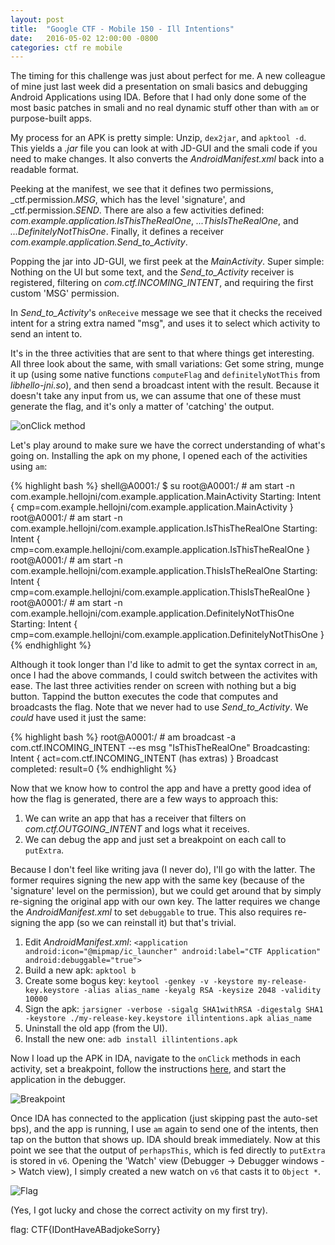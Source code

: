 ```yaml
---
layout: post
title:  "Google CTF - Mobile 150 - Ill Intentions"
date:   2016-05-02 12:00:00 -0800
categories: ctf re mobile
---
```


The timing for this challenge was just about perfect for me. A new colleague of mine just last week did a presentation on smali basics and debugging Android Applications using IDA. Before that I had only done some of the most basic patches in smali and no real dynamic stuff other than with `am` or purpose-built apps.

My process for an APK is pretty simple: Unzip, `dex2jar`, and `apktool -d`. This yields a _.jar_ file you can look at with JD-GUI and the smali code if you need to make changes. It also converts the _AndroidManifest.xml_ back into a readable format.

Peeking at the manifest, we see that it defines two permissions, _ctf.permission._MSG_, which has the level 'signature', and _ctf.permission._SEND_. There are also a few activities defined: _com.example.application.IsThisTheRealOne_, _...ThisIsTheRealOne_, and _...DefinitelyNotThisOne_. Finally, it defines a receiver _com.example.application.Send_to_Activity_.

Popping the jar into JD-GUI, we first peek at the _MainActivity_. Super simple: Nothing on the UI but some text, and the _Send_to_Activity_ receiver is registered, filtering on _com.ctf.INCOMING_INTENT_, and requiring the first custom 'MSG' permission.

In _Send_to_Activity_'s `onReceive` message we see that it checks the received intent for a string extra named "msg", and uses it to select which activity to send an intent to.

It's in the three activities that are sent to that where things get interesting. All three look about the same, with small variations: Get some string, munge it up (using some native functions `computeFlag` and `definitelyNotThis` from _libhello-jni.so_), and then send a broadcast intent with the result. Because it doesn't take any input from us, we can assume that one of these must generate the flag, and it's only a matter of 'catching' the output.

![onClick method]({{site.url}}/assets/2016-05-02-Google-CTF-Mobile-150-Ill-Intentions-code.png)

Let's play around to make sure we have the correct understanding of what's going on. Installing the apk on my phone, I opened each of the activities using `am`:

{% highlight bash %}
shell@A0001:/ $ su
root@A0001:/ # am start -n com.example.hellojni/com.example.application.MainActivity
Starting: Intent { cmp=com.example.hellojni/com.example.application.MainActivity }
root@A0001:/ # am start -n com.example.hellojni/com.example.application.IsThisTheRealOne
Starting: Intent { cmp=com.example.hellojni/com.example.application.IsThisTheRealOne }
root@A0001:/ # am start -n com.example.hellojni/com.example.application.ThisIsTheRealOne
Starting: Intent { cmp=com.example.hellojni/com.example.application.ThisIsTheRealOne }
root@A0001:/ # am start -n com.example.hellojni/com.example.application.DefinitelyNotThisOne
Starting: Intent { cmp=com.example.hellojni/com.example.application.DefinitelyNotThisOne }
{% endhighlight %}

Although it took longer than I'd like to admit to get the syntax correct in `am`, once I had the above commands, I could switch between the activites with ease. The last three activities render on screen with nothing but a big button. Tappind the button executes the code that computes and broadcasts the flag. Note that we never had to use _Send_to_Activity_. We _could_ have used it just the same:

{% highlight bash %}
root@A0001:/ # am broadcast -a com.ctf.INCOMING_INTENT --es msg "IsThisTheRealOne"
Broadcasting: Intent { act=com.ctf.INCOMING_INTENT (has extras) }
Broadcast completed: result=0
{% endhighlight %}

Now that we know how to control the app and have a pretty good idea of how the flag is generated, there are a few ways to approach this:

1. We can write an app that has a receiver that filters on _com.ctf.OUTGOING_INTENT_ and logs what it receives.
2. We can debug the app and just set a breakpoint on each call to `putExtra`.

Because I don't feel like writing java (I never do), I'll go with the latter. The former requires signing the new app with the same key (because of the 'signature' level on the permission), but we could get around that by simply re-signing the original app with our own key. The latter requires we change the _AndroidManifest.xml_ to set `debuggable` to true. This also requires re-signing the app (so we can reinstall it) but that's trivial.

1. Edit _AndroidManifest.xml_: `<application android:icon="@mipmap/ic_launcher" android:label="CTF Application" android:debuggable="true">`
2. Build a new apk: `apktool b`
3. Create some bogus key: `keytool -genkey -v -keystore my-release-key.keystore -alias alias_name -keyalg RSA -keysize 2048 -validity 10000`
4. Sign the apk: `jarsigner -verbose -sigalg SHA1withRSA -digestalg SHA1 -keystore ./my-release-key.keystore illintentions.apk alias_name`
5. Uninstall the old app (from the UI).
6. Install the new one: `adb install illintentions.apk`

Now I load up the APK in IDA, navigate to the `onClick` methods in each activity, set a breakpoint, follow the instructions [here](https://www.hex-rays.com/products/ida/support/tutorials/debugging_dalvik.pdf), and start the application in the debugger.

![Breakpoint]({{site.url}}/assets/2016-05-02-Google-CTF-Mobile-150-Ill-Intentions-bp.png)

Once IDA has connected to the application (just skipping past the auto-set bps), and the app is running, I use `am` again to send one of the intents, then tap on the button that shows up. IDA should break immediately. Now at this point we see that the output of `perhapsThis`, which is fed directly to `putExtra` is stored in `v6`. Opening the 'Watch' view (Debugger -> Debugger windows -> Watch view), I simply created a new watch on `v6` that casts it to `Object *`.

![Flag]({{site.url}}/assets/2016-05-02-Google-CTF-Mobile-150-Ill-Intentions-flag.png)

(Yes, I got lucky and chose the correct activity on my first try).

flag: CTF{IDontHaveABadjokeSorry}
